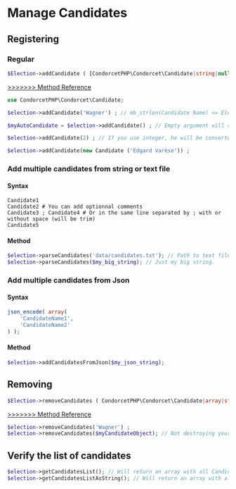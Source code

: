 # Manage Candidates

## Registering

### Regular

```php
$Election->addCandidate ( [CondorcetPHP\Condorcet\Candidate|string|null candidate = null] ): CondorcetPHP\Condorcet\Candidate
```
[>>>>>>> Method Reference](https://github.com/julien-boudry/Condorcet/blob/master/Documentation/Election%20Class/public%20Election--addCandidate.md)


```php
use CondorcetPHP\Condorcet\Candidate;

$election->addCandidate('Wagner') ; // mb_strlen(Candidate Name) <= Election::MAX_LENGTH_CANDIDATE_ID, Default: 30

$myAutoCandidate = $election->addCandidate() ; // Empty argument will return an candidate object with an automatic name for you (From A to ZZZZZ)

$election->addCandidate(2) ; // If you use integer, he will be converted to string (= '2')

$election->addCandidate(new Candidate ('Edgard Varèse')) ;
```
### Add multiple candidates from string or text file

#### Syntax
```
Candidate1
Candidate2 # You can add optionnal comments
Candidate3 ; Candidate4 # Or in the same line separated by ; with or without space (will be trim)
Candidate5
```

#### Method
```php
$election->parseCandidates('data/candidates.txt'); // Path to text file. Absolute or relative.
$election->parseCandidates($my_big_string); // Just my big string.
```

### Add multiple candidates from Json

#### Syntax
```php
json_encode( array(
	'CandidateName1',
	'CandidateName2'
) );
```

#### Method
```php
$election->addCandidatesFromJson($my_json_string);
```

## Removing
```php
$Election->removeCandidates ( CondorcetPHP\Condorcet\Candidate|array|string candidates_input ): array
```
[>>>>>>> Method Reference](https://github.com/julien-boudry/Condorcet/blob/master/Documentation/Election%20Class/public%20Election--removeCandidates.md)


```php
$election->removeCandidates('Wagner') ;
$election->removeCandidates($myCandidateObject); // Not destroying your Candidate object. But just unlink it from this Election.
```


## Verify the list of candidates


```php
$election->getCandidatesList(); // Will return an array with all Candidate object.
$election->getCandidatesListAsString(); // Will return an array with all candidate name as string.
```